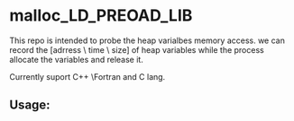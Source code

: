 # malloc_LD_PREOAD_LIB


This repo is intended to probe the heap varialbes memory access.
we can record the [adrress \ time \ size] of heap variables while the process allocate the variables and release it.

Currently suport C++ \Fortran and C lang.

## Usage: